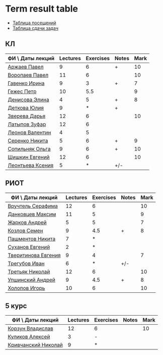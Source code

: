 # Term result table

- [Таблица посещений](attendance.md)
- [Таблица сдачи задач](performance-table.md)

## КЛ

|     ФИ \ Даты лекций      | Lectures | Exercises |   Notes   | Mark |
|---------------------------|----------|-----------|-----------|------|
| [Аржаев Павел][01]        |     9    |     6     | +         |  10  |
| [Воропаев Павел][02]      |    11    |     6     |           |  10  |
| [Гавенко Ирина][03]       |     9    |     3     | +         |   7  |
| [Гежес Петр][04]          |    10    |    5.5    |           |   9  |
| [Денисова Элина][05]      |     4    |     5     | +         |   8  |
| [Деткова Юлия][06]        |     9    |     *     | +         |      |
| [Зверева Дарья][07]       |    12    |     6     |           |  10  |
| [Латыпов Зуфар][08]       |    12    |     6     |           |      |
| [Леонов Валентин][09]     |     4    |     5     |           |      |
| [Серенко Никита][10]      |     5    |     6     | +         |   9  |
| [Сопильняк Ольга][11]     |     9    |     6     | +         |  10  |
| [Шишкин Евгений][12]      |    12    |     6     |           |  10  |
| [Леонтьева Ксения][13]    |     5    |     *     | +/-       |      |

## РИОТ

|     ФИ \ Даты лекций      | Lectures | Exercises |   Notes   | Mark |
|---------------------------|----------|-----------|-----------|------|
| [Вручтель Серафима][14]   |    12    |     6     |           |  10  |
| [Данковцев Максим][15]    |    11    |     5     |           |   9  |
| [Жарков Андрей][16]       |     5    |     5     |           |   7  |
| [Козлов Семен][17]        |     9    |    4.5    | +         |   8  |
| [Пашментов Никита][18]    |     7    |     *     |           |      |
| [Суханов Евгений][19]     |     2    |     *     |           |      |
| [Тверитинова Евгения][20] |     9    |     4     |           |   7  |
| [Трегубов Иван][21]       |     6    |     *     | +/-       |      |
| [Третьяк Николай][22]     |    12    |     6     |           |  10  |
| [Упшинский Андрей][23]    |     9    |    4.5    | +         |   8  |
| [Холопов Игорь][24]       |    10    |     6     |           |  10  |

## 5 курс

|     ФИ \ Даты лекций      | Lectures | Exercises |   Notes   | Mark |
|---------------------------|----------|-----------|-----------|------|
| [Корзун Владислав][25]    |    12    |     6     |           |  10  |
| [Куликов Алексей][26]     |     3    |     -     |           |      |
| [Кривчанский Николай][27] |     9    |     *     |           |      |

[01]: https://github.com/hisubbotin/net-study/pulls?q=is%3Apr+author%3APavelArzhaev
[02]: https://github.com/hisubbotin/net-study/pulls?q=is%3Apr+author%3Avoropz
[03]: https://github.com/hisubbotin/net-study/pulls?q=is%3Apr+author%3AIrinaGavenko
[04]: https://github.com/hisubbotin/net-study/pulls?q=is%3Apr+author%3APitovsky
[05]: https://github.com/hisubbotin/net-study/pulls?q=is%3Apr+author%3AElinRin
[06]: https://github.com/hisubbotin/net-study/pulls?q=is%3Apr+author%3Akkvadrat289
[07]: https://github.com/hisubbotin/net-study/pulls?q=is%3Apr+author%3ADariaZvereva
[08]: https://github.com/hisubbotin/net-study/pulls?q=is%3Apr+author%3Alazuka13
[09]: https://github.com/hisubbotin/net-study/pulls?q=is%3Apr+author%3Aafterein
[10]: https://github.com/hisubbotin/net-study/pulls?q=is%3Apr+author%3ANikitaSerenko
[11]: https://github.com/hisubbotin/net-study/pulls?q=is%3Apr+author%3Asopilnyak
[12]: https://github.com/hisubbotin/net-study/pulls?q=is%3Apr+author%3AIbirbyZh
[13]: https://github.com/hisubbotin/net-study/pulls?q=is%3Apr+author%3Aksenull

[14]: https://github.com/hisubbotin/net-study/pulls?q=is%3Apr+author%3AVruchtel
[15]: https://github.com/hisubbotin/net-study/pulls?q=is%3Apr+author%3Amax-dankow
[16]: https://github.com/hisubbotin/net-study/pulls?q=is%3Apr+author%3Aandreyzharkov
[17]: https://github.com/hisubbotin/net-study/pulls?q=is%3Apr+author%3Asemyonkozlov
[18]: https://github.com/hisubbotin/net-study/pulls?q=is%3Apr+author%3Apashmentov96
[19]: https://github.com/hisubbotin/net-study/pulls?q=is%3Apr+author%3Afrystile
[20]: https://github.com/hisubbotin/net-study/pulls?q=is%3Apr+author%3Atveritinova
[21]: https://github.com/hisubbotin/net-study/pulls?q=is%3Apr+author%3Aiat7
[22]: https://github.com/hisubbotin/net-study/pulls?q=is%3Apr+author%3Andtretyak
[23]: https://github.com/hisubbotin/net-study/pulls?q=is%3Apr+author%3Aegiby
[24]: https://github.com/hisubbotin/net-study/pulls?q=is%3Apr+author%3AIKholopov

[25]: https://github.com/hisubbotin/net-study/pulls?q=is%3Apr+author%3ASdernal
[26]: https://github.com/hisubbotin/net-study/pulls?q=is%3Apr+author%3Aalexeyqu
[27]: https://github.com/hisubbotin/net-study/pulls?q=is%3Apr+author%3Akrivchnik